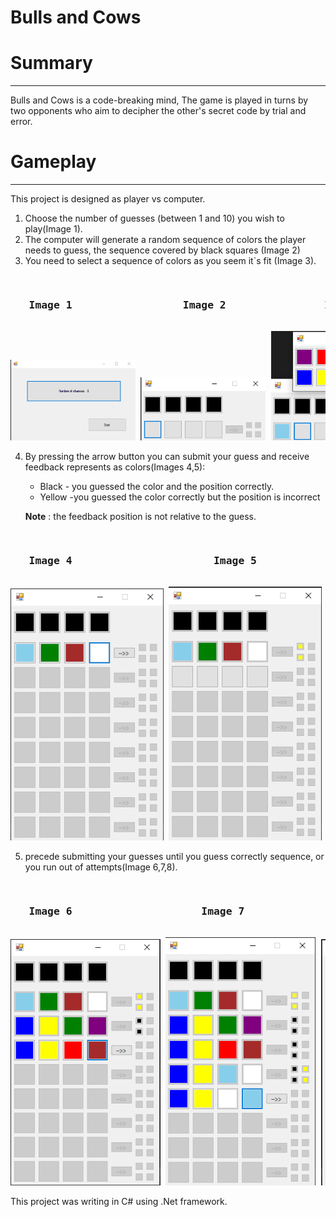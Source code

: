 Bulls and Cows
===

# Summary

---

Bulls and Cows is a code-breaking mind,
The game is played in turns by two opponents who aim to decipher the other's secret code by trial and error.

# Gameplay

---
This project is designed as player vs computer.

1) Choose the number of guesses (between 1 and 10) you wish to play(Image 1).
2) The computer will generate a random sequence of colors the player needs to guess, the sequence covered by black
   squares (Image 2)
3) You need to select a sequence of colors as you seem it`s fit (Image 3).

<pre> <h3>   Image 1                  Image 2                Image 3</h3>
<img src="./images/number_of_guesses.png" width="200"/> <img src="./images/random_sequence.png" width="200"/> <img src="./images/color_choosing.png" width="200"/>
</pre>

4) By pressing the arrow button you can submit your guess and receive feedback represents as colors(Images 4,5):
    * Black - you guessed the color and the position correctly.
    * Yellow -you guessed the color correctly but the position is incorrect

   **Note** : the feedback position is not relative to the guess.

<pre> <h3>   Image 4                       Image 5</h3>
<img src="./images/submit_guess.png" width="245"/> <img src="./images/score.png" width="245"/>
</pre>

5) precede submitting your guesses until you guess correctly sequence, or you run out of attempts(Image 6,7,8).

<pre> <h3>   Image 6                     Image 7                       Image 8</h3>
<img src="./images/score_1.png" width="240"/> <img src="./images/score_2.png" width="240"/> <img src="./images/score_3.png" width="240"/>
</pre>


This project was writing in C# using .Net framework.
